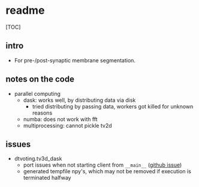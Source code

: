 # readme

[TOC]

## intro

- For pre-/post-synaptic membrane segmentation.

## notes on the code

- parallel computing
  - dask: works well, by distributing data via disk
    - tried distributing by passing data, workers got killed for unknown reasons
  - numba: does not work with fft
  - multiprocessing: cannot pickle tv2d

## issues

- dtvoting.tv3d_dask
  - port issues when not starting client from `__main__` ([github issue](https://github.com/dask/distributed/issues/726))
  - generated tempfile npy's, which may not be removed if execution is terminated halfway
